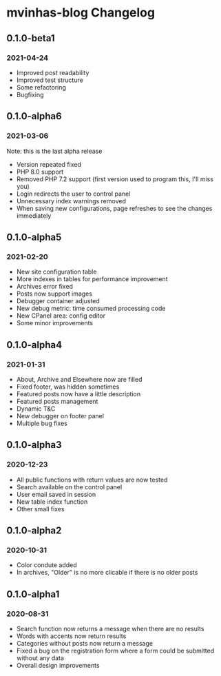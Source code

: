 # mvinhas-blog Changelog

## 0.1.0-beta1
### 2021-04-24
- Improved post readability
- Improved test structure
- Some refactoring
- Bugfixing

## 0.1.0-alpha6
### 2021-03-06
Note: this is the last alpha release
- Version repeated fixed
- PHP 8.0 support
- Removed PHP 7.2 support (first version used to program this, I'll miss you)
- Login redirects the user to control panel
- Unnecessary index warnings removed
- When saving new configurations, page refreshes to see the changes immediately

## 0.1.0-alpha5
### 2021-02-20
- New site configuration table
- More indexes in tables for performance improvement
- Archives error fixed
- Posts now support images
- Debugger container adjusted
- New debug metric: time consumed processing code
- New CPanel area: config editor
- Some minor improvements

## 0.1.0-alpha4
### 2021-01-31
- About, Archive and Elsewhere now are filled
- Fixed footer, was hidden sometimes
- Featured posts now have a little description
- Featured posts management
- Dynamic T&C
- New debugger on footer panel
- Multiple bug fixes

## 0.1.0-alpha3
### 2020-12-23
- All public functions with return values are now tested
- Search available on the control panel
- User email saved in session
- New table index function
- Other small fixes

## 0.1.0-alpha2
### 2020-10-31
- Color condute added
- In archives, "Older" is no more clicable if there is no older posts

## 0.1.0-alpha1
### 2020-08-31
- Search function now returns a message when there are no results
- Words with accents now return results
- Categories without posts now return a message
- Fixed a bug on the registration form where a form could be submitted without any data
- Overall design improvements